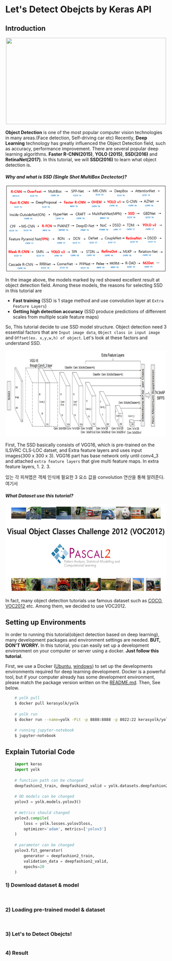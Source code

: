 # Let's Detect Obejcts by Keras API

## Introduction

<p align="center">
    <img id="object detection" width="500" height="270" src = "https://upload.wikimedia.org/wikipedia/commons/3/38/Detected-with-YOLO--Schreibtisch-mit-Objekten.jpg"></p>

__Object Detection__ is one of the most popular computer vision technologies in many areas.(Face detection, Self-driving car etc) Recently, __Deep Learning__ technology has greatly influenced the Object Detection field, such as accuracy, performance improvement.
There are several popular deep learning algorithms. __Faster R-CNN(2015)__, __YOLO (2015)__, __SSD(2016)__ and __RetinaNet(2017)__. In this tutorial, we will  __SSD(2016)__ to learn what object detection is. 

#### _Why and what is SSD (Single Shot MultiBox Dectector)?_

<p align="center">
    <img id="Object Dectection Model Flow" width="500" height="270" src="https://raw.githubusercontent.com/hoya012/deep_learning_object_detection/master/assets/deep_learning_object_detection_history.PNG"/>
</p>

In the image above, the models marked by red showed excellent result at object detection field.
Among these models, the reasons for selecting SSD in this tutorial are
 - **Fast training** (SSD is 1 stage method and use convolution layer at `Extra Feature Layers`)
 - **Getting high detection accuracy** (SSD produce predictions of diffenrent scales from multiple scale feature maps)

So, This tutorial decide to use SSD model structure. Object detection need 3 essential factors that are `Input image data`, `Object class in input image` and `Offset(ex. x,y,w,h) of object`. Let's look at these factors and understand SSD.

<p align="center">
    <img id="SSD model structure" width="500" height="270" src="./res/ssd_structure_img.JPG/"/>
</p>

First, The SSD basically consists of VGG16, which is pre-trained on the ILSVRC CLS-LOC datset, and Extra feature layers and uses input images(300 x 300 x 3). VGG16 part has base network only until conv4_3 and attached `extra feature layers` that give multi feature maps. In extra feature layers, 
    1. 
    2. 
    3. 

 있는 각 피쳐맵은 객체 인식에 필요한 3 요소 값을 convolution 연산을 통해 알려준다. 여기서  


#### _What Dataset use this tutorial?_

<p align="center">
    <img width="510" height="276" src = "./res/pascal_2012_img.JPG"/>
</p>

 In fact, many object detection tutorials use famous dataset such as [COCO](http://cocodataset.org/), [VOC2012](http://host.robots.ox.ac.uk/pascal/VOC/voc2012/) etc. Among them, we decided to use VOC2012.  
 <!--insert voc2012 description-->

## Setting up Environments
In order to running this tutorial(object detection based on deep learning), many development packages and environment settings are needed. **BUT, DON'T WORRY.** In this tutorial, you can easily set up a development environment on your computer or server using a docker. **Just follow this tutorial.**

First, we use a Docker ([Ubuntu](https://docs.docker.com/install/linux/docker-ce/ubuntu/), [windows](https://docs.docker.com/docker-for-windows/)) to set up the developments environments required for deep learning development. Docker is a powerful tool, but if your computer already has some development environment, please match the package version written on the [README.md](). Then, See below.

```bash
    # yolk pull
    $ docker pull kerasyolk/yolk

    # yolk run
    $ docker run --name=yolk -Pit -p 8888:8888 -p 8022:22 kerasyolk/yolk:latest

    # running jupyter-notebook
    $ jupyter-notebook
```



## Explain Tutorial Code

```python
    import keras
    import yolk
    
    # function path can be changed
    deepfashion2_train, deepfashion2_valid = yolk.datasets.deepfashion2()

    # OD models can be changed
    yolov3 = yolk.models.yolov3()

    # metrics should changed
    yolov3.compile(
        loss = yolk.losses.yolov3loss,
        optimizer='adam', metrics=['yolov3']
    )

    # parameter can be changed
    yolov3.fit_generator(
        generator = deepfashion2_train, 
        validation_data = deepfashion2_valid,
        epochs=20
    )
```

### 1) Download dataset & model
```python
    
```

### 2) Loading pre-trained model & dataset

```python
    
```
### 3) Let's to Detect Obejcts!
```python
```

### 4) Result